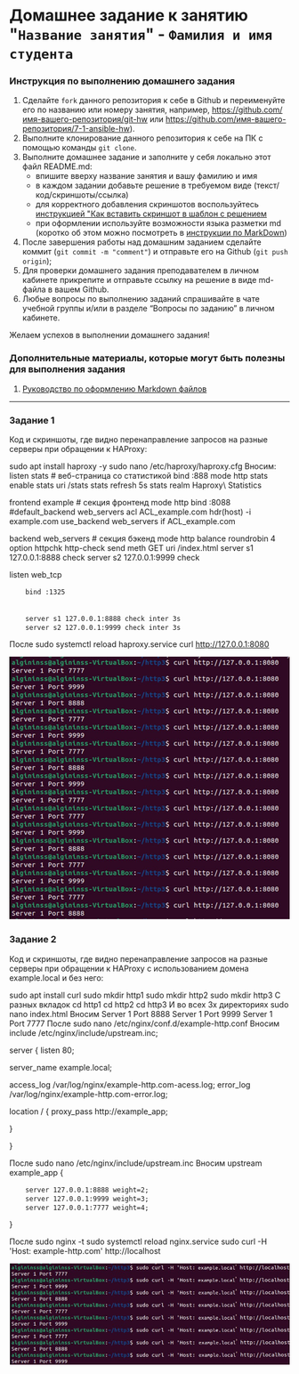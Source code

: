 # Домашнее задание к занятию "`Название занятия`" - `Фамилия и имя студента`


### Инструкция по выполнению домашнего задания

   1. Сделайте `fork` данного репозитория к себе в Github и переименуйте его по названию или номеру занятия, например, https://github.com/имя-вашего-репозитория/git-hw или  https://github.com/имя-вашего-репозитория/7-1-ansible-hw).
   2. Выполните клонирование данного репозитория к себе на ПК с помощью команды `git clone`.
   3. Выполните домашнее задание и заполните у себя локально этот файл README.md:
      - впишите вверху название занятия и вашу фамилию и имя
      - в каждом задании добавьте решение в требуемом виде (текст/код/скриншоты/ссылка)
      - для корректного добавления скриншотов воспользуйтесь [инструкцией "Как вставить скриншот в шаблон с решением](https://github.com/netology-code/sys-pattern-homework/blob/main/screen-instruction.md)
      - при оформлении используйте возможности языка разметки md (коротко об этом можно посмотреть в [инструкции  по MarkDown](https://github.com/netology-code/sys-pattern-homework/blob/main/md-instruction.md))
   4. После завершения работы над домашним заданием сделайте коммит (`git commit -m "comment"`) и отправьте его на Github (`git push origin`);
   5. Для проверки домашнего задания преподавателем в личном кабинете прикрепите и отправьте ссылку на решение в виде md-файла в вашем Github.
   6. Любые вопросы по выполнению заданий спрашивайте в чате учебной группы и/или в разделе “Вопросы по заданию” в личном кабинете.
   
Желаем успехов в выполнении домашнего задания!
   
### Дополнительные материалы, которые могут быть полезны для выполнения задания

1. [Руководство по оформлению Markdown файлов](https://gist.github.com/Jekins/2bf2d0638163f1294637#Code)

---

### Задание 1

Код и скриншоты, где видно перенаправление запросов на разные серверы при обращении к HAProxy:


sudo apt install haproxy -y
sudo nano /etc/haproxy/haproxy.cfg
Вносим:
listen stats  # веб-страница со статистикой
        bind                    :888
        mode                    http
        stats                   enable
        stats uri               /stats
        stats refresh           5s
        stats realm             Haproxy\ Statistics


frontend example  # секция фронтенд
        mode http
        bind :8088
        #default_backend web_servers
        acl ACL_example.com hdr(host) -i example.com
        use_backend web_servers if ACL_example.com


backend web_servers    # секция бэкенд
        mode http
        balance roundrobin 4
        option httpchk
        http-check send meth GET uri /index.html
        server s1 127.0.0.1:8888 check
        server s2 127.0.0.1:9999 check




listen web_tcp


        bind :1325


        server s1 127.0.0.1:8888 check inter 3s
        server s2 127.0.0.1:9999 check inter 3s


После
sudo systemctl reload haproxy.service
curl http://127.0.0.1:8080


![one](https://github.com/StasAlginin/gitlab-hw/blob/main/img/one.jpeg)

### Задание 2

Код и скриншоты, где видно перенаправление запросов на разные серверы при обращении к HAProxy c использованием домена example.local и без него:


sudo apt install curl
sudo mkdir http1
sudo mkdir http2
sudo mkdir http3
С разных вкладок
cd http1
cd http2
cd http3
И во всех 3х директориях
sudo nano index.html
Вносим
Server 1 Port 8888
Server 1 Port 9999
Server 1 Port 7777
После
sudo nano /etc/nginx/conf.d/example-http.conf
Вносим
include /etc/nginx/include/upstream.inc;


server {
   listen       80;


   server_name  example.local;


   access_log   /var/log/nginx/example-http.com-acess.log;
   error_log    /var/log/nginx/example-http.com-error.log;


   location / {
                proxy_pass      http://example_app;


   }


}


После
sudo nano /etc/nginx/include/upstream.inc
Вносим
upstream example_app {


        server 127.0.0.1:8888 weight=2;
        server 127.0.0.1:9999 weight=3;
        server 127.0.0.1:7777 weight=4;


}


После
sudo nginx -t
sudo systemctl reload nginx.service 
sudo curl -H 'Host: example-http.com' http://localhost


![two](https://github.com/StasAlginin/gitlab-hw/blob/main/img/two.jpeg)

